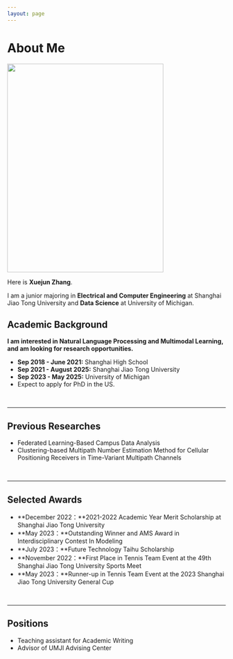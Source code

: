 ```yaml
---
layout: page
---
```


# About Me

<img src="https://xuejunzhang2002.github.io/xuejunzhang.png" class="floatpic" width="360" height="480">

Here is **Xuejun Zhang**.

I am a junior majoring in **Electrical and Computer Engineering** at Shanghai Jiao Tong University and **Data Science** at University of Michigan. 

## Academic Background

**I am interested in Natural Language Processing and Multimodal Learning, and am looking for research opportunities.** 

- **Sep 2018 - June 2021:** Shanghai High School
- **Sep 2021 - August 2025:** Shanghai Jiao Tong University
- **Sep 2023 - May 2025:** University of Michigan
- Expect to apply for PhD in the US.

<br>

---

## Previous Researches

- Federated Learning-Based Campus Data Analysis
- Clustering-based Multipath Number Estimation Method for Cellular Positioning Receivers in Time-Variant Multipath Channels

<br>

---

## Selected Awards

- **December  2022：**2021-2022 Academic Year Merit Scholarship at Shanghai Jiao Tong University
- **May 2023：**Outstanding Winner and AMS Award in Interdisciplinary Contest In Modeling
- **July 2023：**Future Technology Taihu Scholarship
- **November 2022：**First Place in Tennis Team Event at the 49th Shanghai Jiao Tong University Sports Meet
- **May 2023：**Runner-up in Tennis Team Event at the 2023 Shanghai Jiao Tong University General Cup

<br>

---

## Positions

- Teaching assistant for Academic Writing
- Advisor of UMJI Advising Center

<br>
